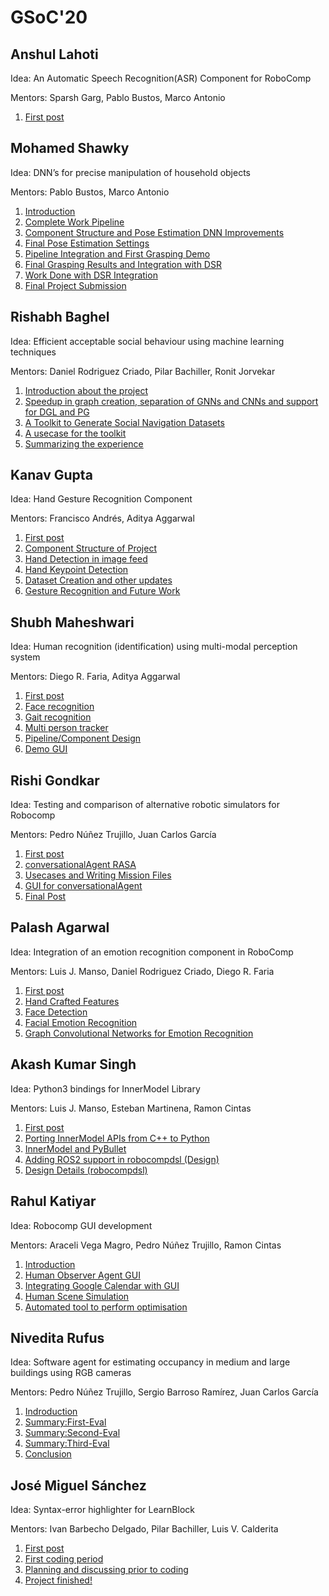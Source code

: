 # GSoC'20

## Anshul Lahoti

Idea: An Automatic Speech Recognition(ASR) Component for RoboComp  

Mentors: Sparsh Garg, Pablo Bustos, Marco Antonio

1. [First post](/web/gsoc/2020/posts/anshul_lahoti/post01)

## Mohamed Shawky

Idea: DNN’s for precise manipulation of household objects  

Mentors: Pablo Bustos, Marco Antonio

1. [Introduction](/web/gsoc/2020/posts/mohamed_shawky/post01)
2. [Complete Work Pipeline](/web/gsoc/2020/posts/mohamed_shawky/post02)
3. [Component Structure and Pose Estimation DNN Improvements](/web/gsoc/2020/posts/mohamed_shawky/post03)
4. [Final Pose Estimation Settings](/web/gsoc/2020/posts/mohamed_shawky/post04)
5. [Pipeline Integration and First Grasping Demo](/web/gsoc/2020/posts/mohamed_shawky/post05)
6. [Final Grasping Results and Integration with DSR](/web/gsoc/2020/posts/mohamed_shawky/post06)
7. [Work Done with DSR Integration](/web/gsoc/2020/posts/mohamed_shawky/post07)
8. [Final Project Submission](/web/gsoc/2020/posts/mohamed_shawky/post08)

## Rishabh Baghel

Idea: Efficient acceptable social behaviour using machine learning techniques  

Mentors: Daniel Rodriguez Criado, Pilar Bachiller, Ronit Jorvekar

1. [Introduction about the project](/web/gsoc/2020/posts/rishabh_baghel/post01)
2. [Speedup in graph creation, separation of GNNs and CNNs and support for DGL and PG](/web/gsoc/2020/posts/rishabh_baghel/post02)
3. [A Toolkit to Generate Social Navigation Datasets](/web/gsoc/2020/posts/rishabh_baghel/post03)
4. [A usecase for the toolkit](/web/gsoc/2020/posts/rishabh_baghel/post04)
5. [Summarizing the experience](/web/gsoc/2020/posts/rishabh_baghel/post05)



## Kanav Gupta

Idea: Hand Gesture Recognition Component  

Mentors: Francisco Andrés, Aditya Aggarwal

1. [First post](/web/gsoc/2020/posts/kanav/post01)
2. [Component Structure of Project](/web/gsoc/2020/posts/kanav/ComponentStructure)
3. [Hand Detection in image feed](/web/gsoc/2020/posts/kanav/HandDetection)
4. [Hand Keypoint Detection](/web/gsoc/2020/posts/kanav/HandKeypoint)
5. [Dataset Creation and other updates](/web/gsoc/2020/posts/kanav/DatasetCreation)
6. [Gesture Recognition and Future Work](/web/gsoc/2020/posts/kanav/GestureRecognition)

## Shubh Maheshwari

Idea: Human recognition (identification) using multi-modal perception system  

Mentors: Diego R. Faria, Aditya Aggarwal

1. [First post](/web/gsoc/2020/posts/shubh_maheshwari/firstpost)
2. [Face recognition](/web/gsoc/2020/posts/shubh_maheshwari/faceRecognition)
3. [Gait recognition](/web/gsoc/2020/posts/shubh_maheshwari/gaitRecognition)
4. [Multi person tracker](/web/gsoc/2020/posts/shubh_maheshwari/multiPersonTracker)
5. [Pipeline/Component Design](/web/gsoc/2020/posts/shubh_maheshwari/pipeline)
6. [Demo GUI](/web/gsoc/2020/posts/shubh_maheshwari/demoGUI)

## Rishi Gondkar

Idea: Testing and comparison of alternative robotic simulators for Robocomp  

Mentors: Pedro Núñez Trujillo, Juan Carlos García

1. [First post](/web/gsoc/2020/posts/rishi_gondkar/post01)
2. [conversationalAgent RASA](/web/gsoc/2020/posts/rishi_gondkar/post02)
3. [Usecases and Writing Mission Files](/web/gsoc/2020/posts/rishi_gondkar/post03)
4. [GUI for conversationalAgent](/web/gsoc/2020/posts/rishi_gondkar/post04)
5. [Final Post](/web/gsoc/2020/posts/rishi_gondkar/post05)


## Palash Agarwal

Idea: Integration of an emotion recognition component in RoboComp  

Mentors: Luis J. Manso, Daniel Rodriguez Criado, Diego R. Faria

1. [First post](/web/gsoc/2020/posts/palash_agarwal/post01)
2. [Hand Crafted Features](/web/gsoc/2020/posts/palash_agarwal/HandCraftedFeatures)
3. [Face Detection](/web/gsoc/2020/posts/palash_agarwal/FaceDetection)
4. [Facial Emotion Recognition](/web/gsoc/2020/posts/palash_agarwal/FacialEmotionRecognition)
5. [Graph Convolutional Networks for Emotion Recognition](/web/gsoc/2020/posts/palash_agarwal/GraphBasedNetworks)

## Akash Kumar Singh

Idea: Python3 bindings for InnerModel Library  

Mentors: Luis J. Manso, Esteban Martinena, Ramon Cintas

1. [First post](/web/gsoc/2020/posts/akash_kumar_singh/post01)
2. [Porting InnerModel APIs from C++ to Python](/web/gsoc/2020/posts/akash_kumar_singh/post02)
3. [InnerModel and PyBullet](/web/gsoc/2020/posts/akash_kumar_singh/post03)
4. [Adding ROS2 support in robocompdsl (Design)](/web/gsoc/2020/posts/akash_kumar_singh/post04)
5. [Design Details (robocompdsl)](/web/gsoc/2020/posts/akash_kumar_singh/post05)

## Rahul Katiyar

Idea: Robocomp GUI development  

Mentors: Araceli Vega Magro, Pedro Núñez Trujillo, Ramon Cintas

1. [Introduction](/web/gsoc/2020/posts/rahul_katiyar/post01)
2. [Human Observer Agent GUI](/web/gsoc/2020/posts/rahul_katiyar/post02)
3. [Integrating Google Calendar with GUI](/web/gsoc/2020/posts/rahul_katiyar/post03)
4. [Human Scene Simulation](/web/gsoc/2020/posts/rahul_katiyar/post04)
5. [Automated tool to perform optimisation](/web/gsoc/2020/posts/rahul_katiyar/post05)

## Nivedita Rufus

Idea: Software agent for estimating occupancy in medium and large buildings using RGB cameras  

Mentors: Pedro Núñez Trujillo, Sergio Barroso Ramírez, Juan Carlos García

1. [Indroduction](/web/gsoc/2020/posts/nivedita_rufus/Indroduction.md)
2. [Summary:First-Eval](/web/gsoc/2020/posts/nivedita_rufus/Summary:First-Eval.md)  
3. [Summary:Second-Eval](/web/gsoc/2020/posts/nivedita_rufus/Summary:Second-Eval.md)
4. [Summary:Third-Eval](/web/gsoc/2020/posts/nivedita_rufus/Summary:Third-Eval.md)
5. [Conclusion](/web/gsoc/2020/posts/nivedita_rufus/conclusion.md)


## José Miguel Sánchez

Idea: Syntax-error highlighter for LearnBlock  

Mentors: Ivan Barbecho Delgado, Pilar Bachiller, Luis V. Calderita

1. [First post](/web/gsoc/2020/posts/jose_miguel_sanchez/post01)
2. [First coding period](/web/gsoc/2020/posts/jose_miguel_sanchez/post02)
3. [Planning and discussing prior to coding](/web/gsoc/2020/posts/jose_miguel_sanchez/post03)
4. [Project finished!](/web/gsoc/2020/posts/jose_miguel_sanchez/post04)
